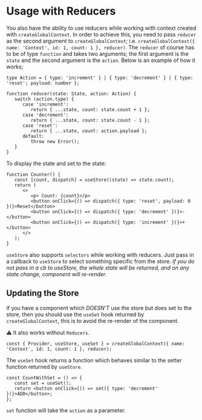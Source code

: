 # Usage with Reducers

You also have the ability to use reducers while working with context created with `createGlobalContext`. In order to achieve this, you need to pass `reducer` as the second argument to `createGlobalContext`; i.e. `createGlobalContext({ name: 'Context', id: 1, count: 1 }, reducer)`.
The `reducer` of course has to be of type `function` and takes two arguments; the first argument is the `state` and the second argument is the `action`. Below is an example of how it works;

```
type Action = { type: 'increment' } | { type: 'decrement' } | { type: 'reset'; payload: number };

function reducer(state: State, action: Action) {
   switch (action.type) {
      case 'increment':
         return { ...state, count: state.count + 1 };
      case 'decrement':
         return { ...state, count: state.count - 1 };
      case 'reset':
         return { ...state, count: action.payload };
      default:
         throw new Error();
   }
}
```

To display the state and set to the state:

```
function Counter() {
   const [count, dispatch] = useStore((state) => state.count);
   return (
      <>
         <p> Count: {count}</p>
         <button onClick={() => dispatch({ type: 'reset', payload: 0 })}>Reset</button>
         <button onClick={() => dispatch({ type: 'decrement' })}>-</button>
         <button onClick={() => dispatch({ type: 'increment' })}>+</button>
      </>
   );
}
```

`useStore` also supports `selectors` while working with reducers. Just pass in a callback to `useStore` to select something specific from the store. _if you do not pass in a cb to useStore, the whole state will be returned, and on any state change, component will re-render._

## Updating the Store

If you have a component which _DOESN'T_ use the store but does set to the store, then you should use the `useSet` hook returned by `createGlobalContext`, this is to avoid the re-render of the component.

:warning: It also works without `Reducers`.

```
const { Provider, useStore, useSet } = createGlobalContext({ name: 'Context', id: 1, count: 1 }, reducer);
```

The `useSet` hook returns a function which behaves similar to the setter function returned by `useStore`.

```
const CountWithSet = () => {
   const set = useSet();
   return <button onClick={() => set({ type: 'decrement' })}>ADD</button>;
};
```

`set` function will take the `action` as a parameter.
